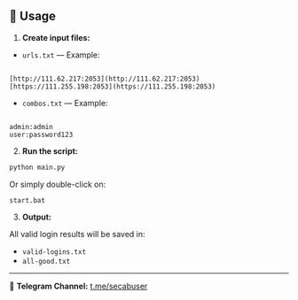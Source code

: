 ## 📄 Usage

1. **Create input files:**

- `urls.txt` — Example:

```

[http://111.62.217:2053](http://111.62.217:2053)
[https://111.255.198:2053](https://111.255.198:2053)

```

- `combos.txt` — Example:

```

admin:admin
user:password123

````

2. **Run the script:**

```bash
python main.py
````

Or simply double-click on:

```
start.bat
```

3. **Output:**

All valid login results will be saved in:

* `valid-logins.txt`
* `all-good.txt`

---

📢 **Telegram Channel:** [t.me/secabuser](https://t.me/secabuser)
